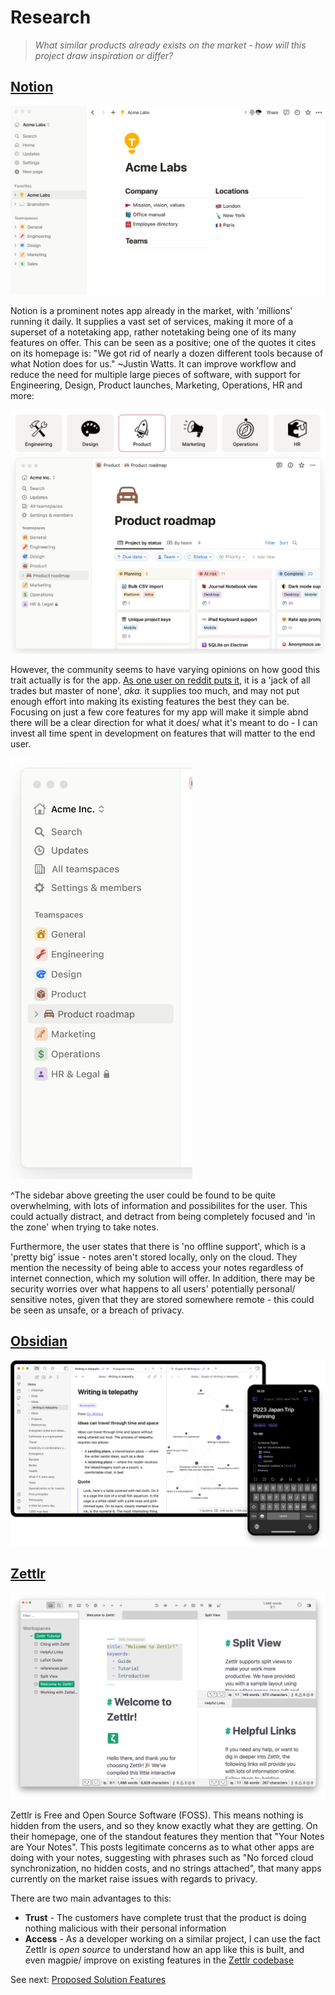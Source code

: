 # Research
> *What similar products already exists on the market - how will this project draw inspiration or differ?*

## [Notion](https://www.notion.so/product/)
<img src="./Notion1.png">

Notion is a prominent notes app already in the market, with 'millions' running it daily. It supplies a vast set of services, making it more of a superset of a notetaking app, rather notetaking being one of its many features on offer. This can be seen as a positive; one of the quotes it cites on its homepage is: "We got rid of nearly a dozen different tools because of what Notion does for us." ~Justin Watts. It can improve workflow and reduce the need for multiple large pieces of software, with support for Engineering, Design, Product launches, Marketing, Operations, HR and more:

<img src="./Notion2.png">

However, the community seems to have varying opinions on how good this trait actually is for the app. [As one user on reddit puts it](https://www.reddit.com/r/productivity/comments/zvojcq/comment/j1t4hir/?utm_source=share&utm_medium=web3x&utm_name=web3xcss&utm_term=1&utm_content=share_button), it is a 'jack of all trades but master of none', *aka.* it supplies too much, and may not put enough effort into making its existing features the best they can be. Focusing on just a few core features for my app will make it simple abnd there will be a clear direction for what it does/ what it's meant to do - I can invest all time spent in development on features that will matter to the end user.

<img src="./Notion3.png">

^The sidebar above greeting the user could be found to be quite overwhelming, with lots of information and possibilites for the user. This could actually distract, and detract from being completely focused and 'in the zone' when trying to take notes.

Furthermore, the user states that there is 'no offline support', which is a 'pretty big' issue - notes aren't stored locally, only on the cloud. They mention the necessity of being able to access your notes regardless of internet connection, which my solution will offer. In addition, there may be security worries over what happens to all users' potentially personal/ sensitive notes, given that they are stored somewhere remote - this could be seen as unsafe, or a breach of privacy.

## [Obsidian](https://obsidian.md/)
<img src="./Obsidian1.png">

## [Zettlr](https://www.zettlr.com/)
<img src="./Zettlr1.png">

Zettlr is Free and Open Source Software (FOSS). This means nothing is hidden from the users, and so they know exactly what they are getting.
On their homepage, one of the standout features they mention that "Your Notes are Your Notes". This posts legitimate concerns as to what other apps are doing with your notes, suggesting with phrases such as "No forced cloud synchronization, no hidden costs, and no strings attached", that many apps currently on the market raise issues with regards to privacy.

There are two main advantages to this:
- **Trust** - The customers have complete trust that the product is doing nothing malicious with their personal information
- **Access** - As a developer working on a similar project, I can use the fact Zettlr is *open source* to understand how an app like this is built, and even magpie/ improve on existing features in the [Zettlr codebase](https://github.com/Zettlr/Zettlr)

See next: [Proposed Solution Features](1.5-proposed_solution_features.md)
